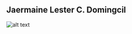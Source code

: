 ## Jaermaine Lester C. Domingcil

![alt text](https://www.credly.com/badges/ed1d3786-2e74-456f-b0c8-91456d726ea7/public_url)

